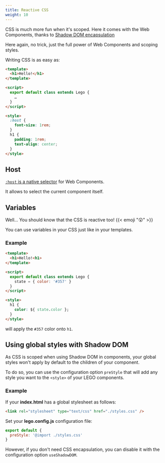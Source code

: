 ```yaml
---
title: Reactive CSS
weight: 10
---
```


CSS is much more fun when it's scoped. Here it comes with the Web Components, thanks to [Shadow DOM encapsulation](https://developer.mozilla.org/en-US/docs/Web/Web_Components/Using_shadow_DOM)

Here again, no trick, just the full power of Web Components and scoping styles.

Writing CSS is as easy as:

```html
<template>
  <h1>Hello!</h1>
</template>

<script>
  export default class extends Lego {
    …
  }
</script>

<style>
  :host {
    font-size: 1rem;
  }
  h1 {
    padding: 1rem;
    text-align: center;
  }
</style>
```

## Host

[`:host` is a native selector](https://developer.mozilla.org/en-US/docs/Web/CSS/:host()) for Web Components.

It allows to select the current component itself.

## Variables

Well... You should know that the CSS is reactive too! {{< emoji "😲" >}}

You can use variables in your CSS just like in your templates.

### Example

```html
<template>
  <h1>Hello!<h1>
</template>

<script>
  export default class extends Lego {
    state = { color: '#357' }
  }
</script>

<style>
  h1 {
    color: ${ state.color };
  }
</style>
```

will apply the `#357` color onto `h1`.

## Using global styles with Shadow DOM

As CSS is scoped when using Shadow DOM in components, your global styles won't apply by default to the children of your component.

To do so, you can use the configuration option `preStyle` that will add any style you want to the `<style>` of your LEGO components.

### Example

If your **index.html** has a global stylesheet as follows:

```html
<link rel="stylesheet" type="text/css" href="./styles.css" />
```

Set your **lego.config.js** configuration file:

```js
export default {
  preStyle: '@import ./styles.css'
}
```

However, if you don't need CSS encapsulation, you can disable it with the configuration option `useShadowDOM`. <!-- TODO: Add links between pages-->
